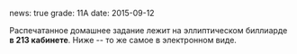 news: true
grade: 11A
date: 2015-09-12

Распечатанное домашнее задание лежит на эллиптическом биллиарде **в 213 кабинете**. Ниже -- то же самое в электронном виде.
